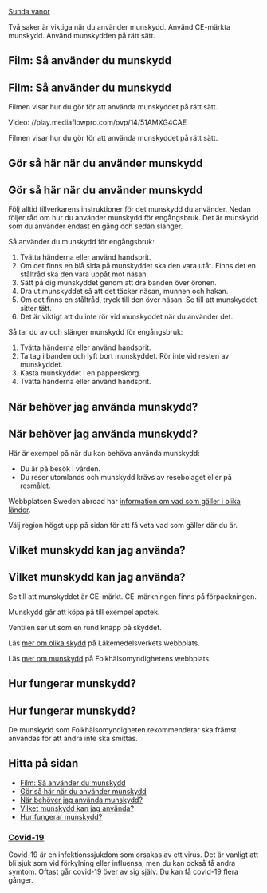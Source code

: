 [Sunda vanor](https://www.1177.se/liv--halsa/sunda-vanor/)

Två saker är viktiga när du använder munskydd. Använd CE-märkta munskydd. Använd munskydden på rätt sätt.

Film: Så använder du munskydd
-----------------------------

Film: Så använder du munskydd
-----------------------------

Filmen visar hur du gör för att använda munskyddet på rätt sätt.

Video: //play.mediaflowpro.com/ovp/14/51AMXG4CAE

Filmen visar hur du gör för att använda munskyddet på rätt sätt.

Gör så här när du använder munskydd
-----------------------------------

Gör så här när du använder munskydd
-----------------------------------

Följ alltid tillverkarens instruktioner för det munskydd du använder. Nedan följer råd om hur du använder munskydd för engångsbruk. Det är munskydd som du använder endast en gång och sedan slänger.

Så använder du munskydd för engångsbruk:

1.  Tvätta händerna eller använd handsprit.
2.  Om det finns en blå sida på munskyddet ska den vara utåt. Finns det en ståltråd ska den vara uppåt mot näsan.
3.  Sätt på dig munskyddet genom att dra banden över öronen. 
4.  Dra ut munskyddet så att det täcker näsan, munnen och hakan. 
5.  Om det finns en ståltråd, tryck till den över näsan. Se till att munskyddet sitter tätt.
6.  Det är viktigt att du inte rör vid munskyddet när du använder det. 

Så tar du av och slänger munskydd för engångsbruk:

1.  Tvätta händerna eller använd handsprit. 
2.  Ta tag i banden och lyft bort munskyddet. Rör inte vid resten av munskyddet. 
3.  Kasta munskyddet i en papperskorg.
4.  Tvätta händerna eller använd handsprit. 

När behöver jag använda munskydd?
---------------------------------

När behöver jag använda munskydd?
---------------------------------

Här är exempel på när du kan behöva använda munskydd:

*   Du är på besök i vården. 
*   Du reser utomlands och munskydd krävs av resebolaget eller på resmålet.

Webbplatsen Sweden abroad har [information om vad som gäller i olika länder](https://www.1177.se/lankbiblioteket/nationella-lankar/s/sweden-abroad/).

Välj region högst upp på sidan för att få veta vad som gäller där du är.

Vilket munskydd kan jag använda?
--------------------------------

Vilket munskydd kan jag använda?
--------------------------------

Se till att munskyddet är CE-märkt. CE-märkningen finns på förpackningen.

Munskydd går att köpa på till exempel apotek.

Ventilen ser ut som en rund knapp på skyddet.

Läs [mer om olika skydd](https://www.1177.se/lankbiblioteket/nationella-lankar/l/lakemedelsverket/lakemedelsverket---munskydd/) på Läkemedelsverkets webbplats.

Läs [mer om munskydd](https://www.1177.se/lankbiblioteket/vastra-gotaland/folkhalsomyndigheten/folkhalsomyndigheten---anvandning-av-munskydd/) på Folkhälsomyndighetens webbplats.

Hur fungerar munskydd?
----------------------

Hur fungerar munskydd?
----------------------

De munskydd som Folkhälsomyndigheten rekommenderar ska främst användas för att andra inte ska smittas.

Hitta på sidan
--------------

*   [Film: Så använder du munskydd](https://www.1177.se/liv--halsa/sunda-vanor/sa-anvander-du-munskydd/#section-121340)
*   [Gör så här när du använder munskydd](https://www.1177.se/liv--halsa/sunda-vanor/sa-anvander-du-munskydd/#section-120801)
*   [När behöver jag använda munskydd?](https://www.1177.se/liv--halsa/sunda-vanor/sa-anvander-du-munskydd/#section-148744)
*   [Vilket munskydd kan jag använda?](https://www.1177.se/liv--halsa/sunda-vanor/sa-anvander-du-munskydd/#section-122586)
*   [Hur fungerar munskydd?](https://www.1177.se/liv--halsa/sunda-vanor/sa-anvander-du-munskydd/#section-122588)

### [Covid-19](https://www.1177.se/sjukdomar--besvar/lungor-och-luftvagar/inflammation-och-infektion-ilungor-och-luftror/om-covid-19--coronavirus/covid-19-coronavirus/)

Covid-19 är en infektionssjukdom som orsakas av ett virus. Det är vanligt att bli sjuk som vid förkylning eller influensa, men du kan också få andra symtom. Oftast går covid-19 över av sig själv. Du kan få covid-19 flera gånger.